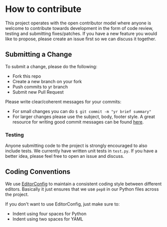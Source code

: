 # How to contribute

This project operates with the open contributor model where anyone is welcome to contribute towards development in the form of code review, testing and submitting fixes/patches. If you have a new feature you would like to propose, please create an issue first so we can discuss it together.

## Submitting a Change

To submit a change, please do the following:

* Fork this repo
* Create a new branch on your fork
* Push commits to yr branch
* Submit new Pull Request

Please write clear/coherent messages for your commits:

* For small changes you can do `$ git commit -m "yr brief summary"`
* For larger changes please use the subject, body, footer style. A great resource for writing good commit messages can be found [here](http://chris.beams.io/posts/git-commit/).

### Testing

Anyone submitting code to the project is strongly encouraged to also include tests. We currently have written unit tests in `test.py`. If you have a better idea, please feel free to open an issue and discuss.

## Coding Conventions

We use [EditorConfig](http://editorconfig.org/) to maintain a consistent coding style between different editors. Basically it just ensures that we use `pep8` in our Python files across the project.

If you don't want to use EditorConfig, just make sure to:

* Indent using four spaces for Python
* Indent using two spaces for YAML


